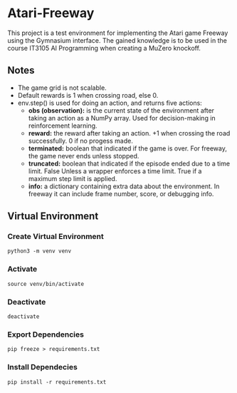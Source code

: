 # Atari-Freeway

This project is a test environment for implementing the Atari game Freeway using the Gymnasium interface. The gained knowledge is to be used in the course IT3105 AI Programming when creating a MuZero knockoff.

## Notes

- The game grid is not scalable.
- Default rewards is 1 when crossing road, else 0.
- env.step() is used for doing an action, and returns five actions:
  - **obs (observation):** is the current state of the environment after taking an action as a NumPy array. Used for decision-making in reinforcement learning.
  - **reward:** the reward after taking an action. +1 when crossing the road successfully. 0 if no progess made.
  - **terminated:** boolean that indicated if the game is over. For freeway, the game never ends unless stopped.
  - **truncated:** boolean that indicated if the episode ended due to a time limit. False Unless a wrapper enforces a time limit. True if a maximum step limit is applied.
  - **info:** a dictionary containing extra data about the environment. In freeway it can include frame number, score, or debugging info.

## Virtual Environment

### Create Virtual Environment

`python3 -m venv venv`

### Activate

`source venv/bin/activate`

### Deactivate

`deactivate`

### Export Dependencies

`pip freeze > requirements.txt`

### Install Dependecies

`pip install -r requirements.txt`

